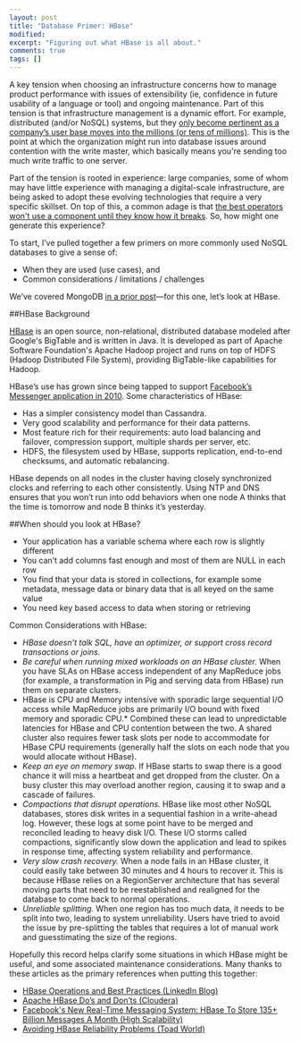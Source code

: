 ```yaml
---
layout: post
title: "Database Primer: HBase"
modified:
excerpt: "Figuring out what HBase is all about."
comments: true
tags: []
---
```


A key tension when choosing an infrastructure concerns how to manage product performance with issues of extensibility (ie, confidence in future usability of a language or tool) and ongoing maintenance. Part of this tension is that infrastructure management is a dynamic effort. For example, distributed (and/or NoSQL) systems, but they [only become pertinent as a company’s user base moves into the millions (or tens of millions)][1]. This is the point at which the organization might run into database issues around contention with the write master, which basically means you're sending too much write traffic to one server.

Part of the tension is rooted in experience: large companies, some of whom may have little experience with managing a digital-scale infrastructure, are being asked to adopt these evolving technologies that require a very specific skillset. On top of this, a common adage is that [the best operators won't use a component until they know how it breaks][2]. So, how might one generate this experience?

To start, I’ve pulled together a few primers on more commonly used NoSQL databases to give a sense of:

* When they are used (use cases), and
* Common considerations / limitations / challenges

We’ve covered MongoDB [in a prior post][3]—for this one, let’s look at HBase. 

##HBase Background

[HBase][4] is an open source, non-relational, distributed database modeled after Google's BigTable and is written in Java. It is developed as part of Apache Software Foundation's Apache Hadoop project and runs on top of HDFS (Hadoop Distributed File System), providing BigTable-like capabilities for Hadoop.

HBase’s use has grown since being tapped to support [Facebook’s Messenger application in 2010][7]. Some characteristics of HBase:

* Has a simpler consistency model than Cassandra.
* Very good scalability and performance for their data patterns.
* Most feature rich for their requirements: auto load balancing and failover, compression support, multiple shards per server, etc.
* HDFS, the filesystem used by HBase, supports replication, end-to-end checksums, and automatic rebalancing.

HBase depends on all nodes in the cluster having closely synchronized clocks and referring to each other consistently. Using NTP and DNS ensures that you won’t run into odd behaviors when one node A thinks that the time is tomorrow and node B thinks it’s yesterday.

##When should you look at HBase?

* Your application has a variable schema where each row is slightly different
* You can’t add columns fast enough and most of them are NULL in each row
* You find that your data is stored in collections, for example some metadata, message data or binary data that is all keyed on the same value
* You need key based access to data when storing or retrieving

Common Considerations with HBase:

* *HBase doesn’t talk SQL, have an optimizer, or support cross record transactions or joins.*
* *Be careful when running mixed workloads on an HBase cluster.* When you have SLAs on HBase access independent of any MapReduce jobs (for example, a transformation in Pig and serving data from HBase) run them on separate clusters. 
* HBase is CPU and Memory intensive with sporadic large sequential I/O access while MapReduce jobs are primarily I/O bound with fixed memory and sporadic CPU.* Combined these can lead to unpredictable latencies for HBase and CPU contention between the two. A shared cluster also requires fewer task slots per node to accommodate for HBase CPU requirements (generally half the slots on each node that you would allocate without HBase). 
* *Keep an eye on memory swap.* If HBase starts to swap there is a good chance it will miss a heartbeat and get dropped from the cluster. On a busy cluster this may overload another region, causing it to swap and a cascade of failures.
* *Compactions that disrupt operations.* HBase like most other NoSQL databases, stores disk writes in a sequential fashion in a write-ahead log. However, these logs at some point have to be merged and reconciled leading to heavy disk I/O. These I/O storms called compactions, significantly slow down the application and lead to spikes in response time, affecting system reliability and performance.
* *Very slow crash recovery.* When a node fails in an HBase cluster, it could easily take between 30 minutes and 4 hours to recover it. This is because HBase relies on a RegionServer architecture that has several moving parts that need to be reestablished and realigned for the database to come back to normal operations.
* *Unreliable splitting.* When one region has too much data, it needs to be split into two, leading to system unreliability. Users have tried to avoid the issue by pre-splitting the tables that requires a lot of manual work and guesstimating the size of the regions.

Hopefully this record helps clarify some situations in which HBase might be useful, and some associated maintenance considerations. Many thanks to these articles as the primary references when putting this together:

* [HBase Operations and Best Practices (LinkedIn Blog)][5]
* [Apache HBase Do’s and Don’ts (Cloudera)][6]
* [Facebook's New Real-Time Messaging System: HBase To Store 135+ Billion Messages A Month (High Scalability)][7]
* [Avoiding HBase Reliability Problems (Toad World)][8]



[1]: http://highscalability.com/blog/2016/1/11/a-beginners-guide-to-scaling-to-11-million-users-on-amazons.html
[2]: http://firstround.com/review/the-three-infrastructure-mistakes-your-company-must-not-make/
[3]: http://bradaallen.com/database-primer-mongodb/
[4]: https://hbase.apache.org/
[5]: http://www.slideshare.net/vanuganti/hbase-hadoop-hbaseoperationspractices
[6]: https://blog.cloudera.com/blog/2011/04/hbase-dos-and-donts/
[7]: http://highscalability.com/blog/2010/11/16/facebooks-new-real-time-messaging-system-hbase-to-store-135.html
[8]: http://www.toadworld.com/platforms/nosql/b/weblog/archive/2013/10/14/avoiding-hbase-reliability-problems